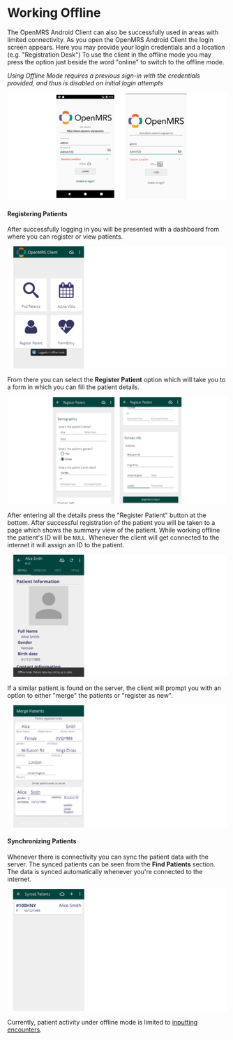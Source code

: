 # Working Offline
<!--Explain a bigger picture of sync on/off feature and how to switch-->
The OpenMRS Android Client can also be successfully used in areas with limited connectivity. As you open the OpenMRS Android Client the login screen appears. Here you may provide your login credentials and a location (e.g. "Registration Desk")
To use the client in the offline mode you may press the option just beside the word "online" to switch to the offline mode. 

*Using Offline Mode requires a previous sign-in with the credentials provided, and thus is disabled on initial login attempts*
    
![OpenMRS Android Client Offline login screen](assets/openmrs_android_client_offline_login.png)


#### Registering Patients

   <!-- Explain delayed identifier assignment and duplicate patients resolution  -->
   After successfully logging in you will be presented with a dashboard from where you can register or view patients.
      
   ![OpenMRS Android Client offline dashboard](assets/openmrs_android_client_offline_dashboard.png)

   From there you can select the **Register Patient** option which will take you to a form in which you can fill the patient details.
      
   ![OpenMRS Android Client offline patient registration](assets/openmrs_android_client_offline_registration.png)
      
   After entering all the details press the "Register Patient" button at the bottom. After successful registration of the patient you will be taken to a page which shows the summary view of the patient. While working offline the patient's ID will be `NULL`. Whenever the client will get connected to the internet it will assign an ID to the patient.
      
   ![OpenMRS Android Client patient summary](assets/openmrs_android_client_offline_patient_details.png)

   If a similar patient is found on the server, the client will prompt you with an option to either "merge" the patients or "register as new".
      
   ![OpenMRS Android Client merge patients](assets/openmrs_android_client_offline_merge_patients.png)

#### Synchronizing Patients

   <!-- Explain what gets synced? How often?  -->
   Whenever there is connectivity you can sync the patient data with the server. The synced patients can be seen from the **Find Patients** section. The data is synced automatically whenever you're connected to the internet.
      
   ![OpenMRS Android Client synced patients](assets/openmrs_android_client_offline_synced_patients.png) 

Currently, patient activity under offline mode is limited to [inputting encounters](patient-activity.md#encounters).
